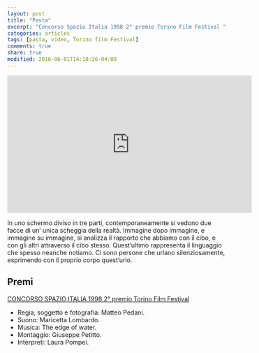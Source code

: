 ```yaml
---
layout: post
title: "Pasta"
excerpt: "Concorso Spazio Italia 1998 2° premio Torino Film Festival "
categories: articles
tags: [pasta, video, Torino film Festival]
comments: true
share: true
modified: 2016-06-01T14:18:26-04:00
---
```

<iframe width="560" height="315" src="https://www.youtube.com/embed/QZI-aqQSEdo" 
        frameborder="0" allow="autoplay; encrypted-media" allowfullscreen></iframe>

In uno schermo diviso in tre parti, contemporaneamente si vedono due facce di un’ unica scheggia della realtà. Immagine dopo immagine, e immagine su immagine, si analizza il rapporto che abbiamo con il cibo, e con gli altri attraverso il cibo stesso. Quest’ultimo rappresenta il linguaggio che spesso neanche notiamo. Ci sono persone che urlano silenziosamente, esprimendo con il proprio corpo quest’urlo.

## Premi
[CONCORSO SPAZIO ITALIA 1998 2° premio Torino Film Festival](http://www.torinofilmfest.org/film/1082/pasta.html)

* Regia, soggetto e fotografia: Matteo Pedani.
* Suono: Maricetta Lombardo.
* Musica: The edge of water. 
* Montaggio: Giuseppe Petitto.
* Interpreti: Laura Pompei.
